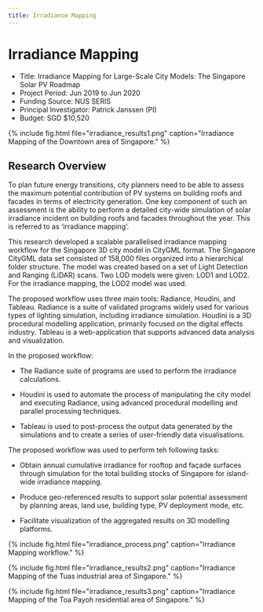 ```yaml
---
title: Irradiance Mapping
---
```

# Irradiance Mapping

- Title: Irradiance Mapping for Large-Scale City Models: The Singapore Solar PV Roadmap
- Project Period: Jun 2019 to Jun 2020
- Funding Source: NUS SERIS
- Principal Investigator: Patrick Janssen (PI)
- Budget: SGD $10,520

{% include fig.html file="irradiance_results1.png" caption="Irradiance Mapping of the Downtown area of Singapore." %}

## Research Overview

To plan future energy transitions, city planners need to be able to assess the maximum potential
contribution of PV systems on building roofs and facades in terms of electricity generation. One key
component of such an assessment is the ability to perform a detailed city-wide simulation of solar
irradiance incident on building roofs and facades throughout the year. This is referred to as
‘irradiance mapping’.

This research developed a scalable parallelised irradiance mapping workflow for the Singapore 3D
city model in CityGML format. The Singapore CityGML data set consisted of 158,000 files organized
into a hierarchical folder structure. The model was created based on a set of Light Detection and
Ranging (LiDAR) scans. Two LOD models were given: LOD1 and LOD2. For the irradiance mapping, the
LOD2 model was used.

The proposed workflow uses three main tools: Radiance, Houdini, and Tableau. Radiance is a suite of
validated programs widely used for various types of lighting simulation, including irradiance
simulation. Houdini is a 3D procedural modelling application, primarily focused on the digital
effects industry. Tableau is a web-application that supports advanced data analysis and
visualization. 

In the proposed workflow:

- The Radiance suite of programs are used to perform the irradiance calculations. 

- Houdini is used to automate the process of manipulating the city model and executing Radiance,
  using advanced procedural modelling and parallel processing techniques.

- Tableau is used to post-process the output data generated by the simulations and to create a
  series of user-friendly data visualisations. 

The proposed workflow was used to perform teh following tasks:

- Obtain annual cumulative irradiance for rooftop and façade surfaces through
  simulation for the total building stocks of Singapore for island-wide irradiance mapping.

- Produce geo-referenced results to support solar potential assessment by planning areas, land use,
  building type, PV deployment mode, etc.

- Facilitate visualization of the aggregated results on 3D modelling platforms.

{% include fig.html file="irradiance_process.png" caption="Irradiance Mapping workflow." %}

{% include fig.html file="irradiance_results2.png" caption="Irradiance Mapping of the Tuas industrial area of Singapore." %}

{% include fig.html file="irradiance_results3.png" caption="Irradiance Mapping of the Toa Payoh residential area of Singapore." %}